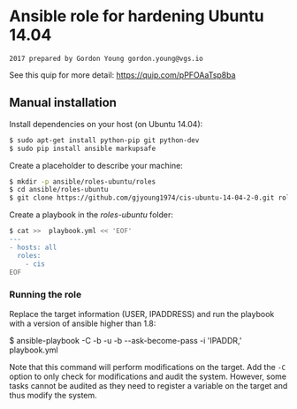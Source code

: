 # Ansible role for hardening Ubuntu 14.04

```Based on CIS  CIS Ubuntu Linux 14.04 LTS Benchmark v2.0.0 - 09-30-2016
2017 prepared by Gordon Young gordon.young@vgs.io
```
See this quip for more detail: https://quip.com/pPFOAaTsp8ba

## Manual installation

Install dependencies on your host (on Ubuntu 14.04):

```bash
$ sudo apt-get install python-pip git python-dev
$ sudo pip install ansible markupsafe
```

Create a placeholder to describe your machine:

```bash
$ mkdir -p ansible/roles-ubuntu/roles
$ cd ansible/roles-ubuntu
$ git clone https://github.com/gjyoung1974/cis-ubuntu-14-04-2-0.git roles/cis
```

Create a playbook in the _roles-ubuntu_ folder:

```bash
$ cat >>  playbook.yml << 'EOF'
---
- hosts: all
  roles:
    - cis
EOF
```

### Running the role

Replace the target information (USER, IPADDRESS) and run the playbook with a version of ansible higher than 1.8:

   $ ansible-playbook -C -b -u <Username> -b --ask-become-pass -i 'IPADDR,' playbook.yml

Note that this command will perform modifications on the target. Add the `-C` option to only check for modifications and audit the system. However, some tasks cannot be audited as they need to register a variable on the target and thus modify the system.


